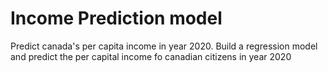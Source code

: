 # Income Prediction model
Predict canada's per capita income in year 2020. Build a regression model and predict the per capital income fo canadian citizens in year 2020
